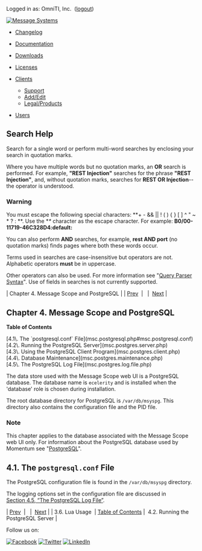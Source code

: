 Logged in as: OmniTI, Inc.  ([logout](https://support.messagesystems.com/logout.php))

[![Message Systems](https://support.messagesystems.com/images/ms-white205.png)](https://support.messagesystems.com/start.php) 

*   [Changelog](https://support.messagesystems.com/start.php?show=changelog)
*   [Documentation](https://support.messagesystems.com/docs/)
*   [Downloads](https://support.messagesystems.com/start.php)

*   [Licenses](https://support.messagesystems.com/license_summary.php)
*   <a href="">Clients</a>
    *   [Support](https://support.messagesystems.com/cs.php)
    *   [Add/Edit](https://support.messagesystems.com/edit_client.php)
    *   [Legal/Products](https://support.messagesystems.com/edit_products.php)
*   [Users](https://support.messagesystems.com/edit_customer.php)

## Search Help

Search for a single word or perform multi-word searches by enclosing your search in quotation marks.

Where you have multiple words but no quotation marks, an **OR** search is performed. For example, **"REST Injection"** searches for the phrase **"REST Injection"**, and, without quotation marks, searches for **REST OR Injection**--the operator is understood.

### Warning

You must escape the following special characters: **+ - && || ! ( ) { } [ ] ^ " ~ * ? : \**. Use the **\** character as the escape character. For example: **B0/00-11719-46C328D4\:default\:**

You can also perform **AND** searches, for example, **rest AND port** (no quotation marks) finds pages where both these words occur.

Terms used in searches are case-insensitive but operators are not. Alphabetic operators **must** be in uppercase.

Other operators can also be used. For more information see "[Query Parser Syntax](https://lucene.apache.org/core/old_versioned_docs/versions/3_0_0/queryparsersyntax.html)". Use of fields in searches is not currently supported.

| Chapter 4. Message Scope and PostgreSQL |
| [Prev](modules.msc_logger.lua.php)  |   |  [Next](msc.postgres.server.php) |

## Chapter 4. Message Scope and PostgreSQL

**Table of Contents**

<dl class="toc">

<dt>[4.1\. The `postgresql.conf` File](msc.postgresql.php#msc.postgresql.conf)</dt>

<dt>[4.2\. Running the PostgreSQL Server](msc.postgres.server.php)</dt>

<dt>[4.3\. Using the PostgreSQL Client Program](msc.postgres.client.php)</dt>

<dt>[4.4\. Database Maintenance](msc.postgres.maintenance.php)</dt>

<dt>[4.5\. The PostgreSQL Log File](msc.postgres.log.file.php)</dt>

</dl>

The data store used with the Message Scope web UI is a PostgreSQL database. The database name is `ecelerity` and is installed when the 'database' role is chosen during installation.

The root database directory for PostgreSQL is `/var/db/msyspg`. This directory also contains the configuration file and the PID file.

### Note

This chapter applies to the database associated with the Message Scope web UI only. For information about the PostgreSQL database used by Momentum see "[PostgreSQL](https://support.messagesystems.com/docs/web-ref/operations.postgresql.php)".

## 4.1. The `postgresql.conf` File

The PostgreSQL configuration file is found in the `/var/db/msyspg` directory.

The logging options set in the configuration file are discussed in [Section 4.5, “The PostgreSQL Log File”](msc.postgres.log.file.php "4.5. The PostgreSQL Log File").

| [Prev](modules.msc_logger.lua.php)  |   |  [Next](msc.postgres.server.php) |
| 3.6. Lua Usage  | [Table of Contents](index.php) |  4.2. Running the PostgreSQL Server |

Follow us on:

[![Facebook](https://support.messagesystems.com/images/icon-facebook.png)](http://www.facebook.com/messagesystems) [![Twitter](https://support.messagesystems.com/images/icon-twitter.png)](http://twitter.com/#!/MessageSystems) [![LinkedIn](https://support.messagesystems.com/images/icon-linkedin.png)](http://www.linkedin.com/company/message-systems)